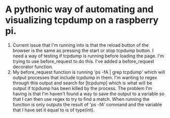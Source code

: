 # A pythonic way of automating and visualizing tcpdump on a raspberry pi.

1. Current issue that I'm running into is that the reload button of the browser is the same as pressing the start or stop tcpdump button.  I need a way of testing if tcpdump is running before loading the page.  I'm trying to use before\_request to do this.  I've added a before\_request decorator function.
2. My before\_request function is running 'ps -fA | grep tcpdump' which will output processes that include tcpdump in them.  I'm wanting to regex through this output and search for [tcpdump] <defunct> which is what will be output if tcpdump has been killed by the process.  The problem I'm having is that I'm haven't found a way to save the output to a variable so that I can then use regex to try to find a match.  When running the function is only outputs the result of 'ps -fA' command and the variable that I have set it equal to is of type(int).
